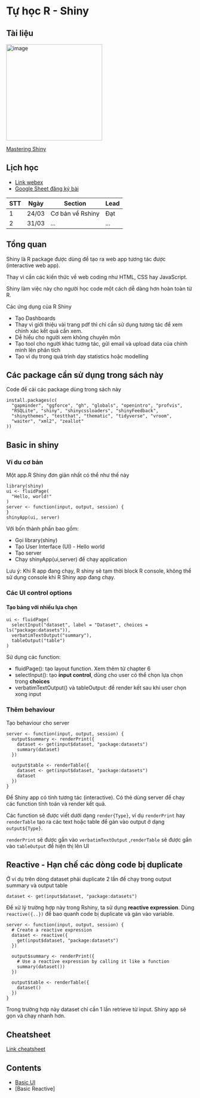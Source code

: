 # Tự học R - Shiny

## Tài liệu
<img width="257" alt="image" src="https://github.com/thiendattran/R_shiny/assets/120559860/78bb8f88-5717-4d3a-89c1-7989b940fe3f">

[Mastering Shiny](https://mastering-shiny.org/?fbclid=IwAR1PEqbhGtWVgtWBvjdZ9VlcI8MI0z7n5V63msuSeXM5BqafMk9focTB2_U
)

## Lịch học
- [Link webex](https://meduniwien.webex.com/meet/thien.tran)
- [Google Sheet đăng ký bài](https://docs.google.com/spreadsheets/d/16Qrs1u7-ykc-9ZqkH2024pqRl42_-Qk5bZw1ss_SIiQ/edit?usp=sharing)

| STT | Ngày | Section | Lead |
| --- | --- | --- | --- |
|1|24/03|Cơ bản về Rshiny| Đạt|
|2|31/03|...|...|

## Tổng quan
Shiny là R package được dùng để tạo ra web app tương tác được (interactive web app).

Thay vì cần các kiến thức về web coding như HTML, CSS hay JavaScript.

Shiny làm việc này cho người học code một cách dễ dàng hơn hoàn toàn từ R.

Các ứng dụng của R Shiny
- Tạo Dashboards
- Thay vì giới thiệu vài trang pdf thì chỉ cần sử dụng tương tác để xem chính xác kết quả cần xem.
- Dễ hiểu cho người xem không chuyên môn
- Tạo tool cho người khác tương tác, gửi email và upload data của chính mình lên phân tích
- Tạo ví dụ trong quá trình dạy statistics hoặc modelling

 
## Các package cần sử dụng trong sách này
Code để cài các package dùng trong sách này
```
install.packages(c(
  "gapminder", "ggforce", "gh", "globals", "openintro", "profvis", 
  "RSQLite", "shiny", "shinycssloaders", "shinyFeedback", 
  "shinythemes", "testthat", "thematic", "tidyverse", "vroom", 
  "waiter", "xml2", "zeallot" 
))
```

## Basic in shiny
### Ví du cơ bản
Một app.R Shiny đơn giản nhất có thể như thế này
```
library(shiny)
ui <- fluidPage(
  "Hello, world!"
)
server <- function(input, output, session) {
}
shinyApp(ui, server)
```
Với bốn thành phần bao gồm:
- Gọi library(shiny)
- Tạo User Interface (UI) - Hello world
- Tạo server
- Chạy shinyApp(ui,server) để chạy application

Lưu ý: Khi R app đang chạy, R shiny sẽ tạm thời block R console, không thể sử dụng console khi R Shiny app đang chạy.

### Các UI control options
#### Tạo bảng với nhiều lựa chọn 
```
ui <- fluidPage(
  selectInput("dataset", label = "Dataset", choices = ls("package:datasets")),
  verbatimTextOutput("summary"),
  tableOutput("table")
)
```
Sử dụng các function:
- fluidPage(): tạo layout function. Xem thêm từ chapter 6
- selectInput(): tạo **input control**, dùng cho user có thể chọn lựa chọn trong **choices**
- verbatimTextOutput() và tableOutput: để render kết  sau khi user chọn xong input

### Thêm behaviour
Tạo behaviour cho server
```
server <- function(input, output, session) {
  output$summary <- renderPrint({
    dataset <- get(input$dataset, "package:datasets")
    summary(dataset)
  })
  
  output$table <- renderTable({
    dataset <- get(input$dataset, "package:datasets")
    dataset
  })
}
```
Để Shiny app có tính tương tác (interactive). Có thẻ dùng server để chạy các function tính toán và render kết quả.

Các function sẽ được viết dưới dạng `render{Type}`, ví dụ `renderPrint` hay `renderTable` tạo ra các text  hoặc table để gán vào output ở dạng `output${Type}`.

`renderPrint` sẽ được gắn vào `verbatimTextOutput` ,`renderTable` sẽ được gắn vào `tableOutput` để hiện thị lên UI

## Reactive - Hạn chế các dòng code bị duplicate
Ở ví dụ trên dòng dataset phải duplicate 2 lần để chạy trong output summary và output table
```
dataset <- get(input$dataset, "package:datasets")
```
Để xử lý trường hợp này trong Rshiny, ta sử dụng **reactive expression**. Dùng `reactive({..})` để bao quanh code bị duplicate và gán vào variable.

```
server <- function(input, output, session) {
  # Create a reactive expression
  dataset <- reactive({
    get(input$dataset, "package:datasets")
  })

  output$summary <- renderPrint({
    # Use a reactive expression by calling it like a function
    summary(dataset())
  })
  
  output$table <- renderTable({
    dataset()
  })
}
```
Trong trường hợp này dataset chỉ cần 1 lần retrieve từ input. Shiny app sẽ gọn và chạy nhanh hơn.

## Cheatsheet
[Link cheatsheet](https://rstudio.github.io/cheatsheets/shiny.pdf)

## Contents
- [Basic UI](basicui.md)
- [Basic Reactive]





